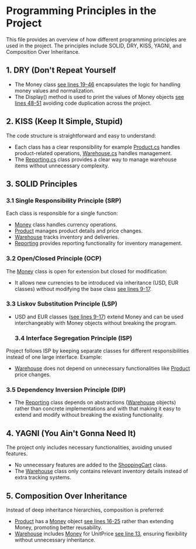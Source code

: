 # Programming Principles in the Project
This file provides an overview of how different programming principles are used in the project. The principles include SOLID, DRY, KISS, YAGNI, and Composition Over Inheritance.
## 1. DRY (Don't Repeat Yourself
- The Money class [see lines 19-46](https://github.com/MariaVlod/software-design-course/blob/main/lab-1/WarehouseLibrary/Money.cs#L19-L46) encapsulates the logic for handling money values and normalization.
- The Display() method is used to print the values of Money objects [see lines 48-51](https://github.com/MariaVlod/software-design-course/blob/main/lab-1/WarehouseLibrary/Money.cs#L48-L51) avoiding code duplication across the project.

## 2. KISS (Keep It Simple, Stupid)
The code structure is straightforward and easy to understand:

- Each class has a clear responsibility for example [Product.cs](./WarehouseLibrary/Product.cs) handles product-related operations, [Warehouse.cs](./WarehouseLibrary/Warehouse.cs) handles management.
- The [Reporting.cs](./WarehouseLibrary/Reporting.cs) class provides a clear way to manage warehouse items without unnecessary complexity.

## 3. SOLID Principles

### 3.1 Single Responsibility Principle (SRP)

Each class is responsible for a single function:

- [Money](./WarehouseLibrary/Money.cs) class handles currency operations.
- [Product](./WarehouseLibrary/Product.cs) manages product details and price changes.
- [Warehouse](./WarehouseLibrary/Warehouse.cs) tracks inventory and deliveries.
- [Reporting](./WarehouseLibrary/Reporting.cs) provides reporting functionality for inventory management.
### 3.2 Open/Closed Principle (OCP)

The [Money](./WarehouseLibrary/Money.cs) class is open for extension but closed for modification:

- It allows new currencies to be introduced via inheritance (USD, EUR classes) without modifying the base class [see lines 9-17](https://github.com/MariaVlod/software-design-course/blob/main/lab-1/WarehouseLibrary/Money.cs#L9-L17).
### 3.3 Liskov Substitution Principle (LSP)

- USD and EUR classes ([see lines 9-17](https://github.com/MariaVlod/software-design-course/blob/main/lab-1/WarehouseLibrary/Money.cs#L9-L17)) extend Money and can be used interchangeably with Money objects without breaking the program.
  ### 3.4 Interface Segregation Principle (ISP)

Project follows ISP by keeping separate classes for different responsibilities instead of one large interface. Example:

- [Warehouse](./WarehouseLibrary/Warehouse.cs) does not depend on unnecessary functionalities like [Product](./WarehouseLibrary/Product.cs) price changes.

### 3.5 Dependency Inversion Principle (DIP)

- The [Reporting](./WarehouseLibrary/Reporting.cs) class depends on abstractions ([Warehouse](./WarehouseLibrary/Warehouse.cs) objects) rather than concrete implementations and with that making it easy to extend and modify without breaking the existing functionality.

## 4. YAGNI (You Ain't Gonna Need It)

The project only includes necessary functionalities, avoiding unused features.

- No unnecessary features are added to the [ShoppingCart](./WarehouseLibrary/ShoppingCart.cs) class.
- The [Warehouse](./WarehouseLibrary/Warehouse.cs) class only contains relevant inventory details instead of extra tracking systems.

## 5. Composition Over Inheritance

Instead of deep inheritance hierarchies, composition is preferred:

- [Product](./WarehouseLibrary/Product.cs) has a [Money](./WarehouseLibrary/Money.cs) object [see lines 16-25](https://github.com/MariaVlod/software-design-course/blob/main/lab-1/WarehouseLibrary/Product.cs#L16-L25) rather than extending Money, promoting better reusability. 
- [Warehouse](./WarehouseLibrary/Warehouse.cs) includes [Money](./WarehouseLibrary/Money.cs) for UnitPrice [see line 13](https://github.com/MariaVlod/software-design-course/blob/main/lab-1/WarehouseLibrary/Warehouse.cs#L13), ensuring flexibility without unnecessary inheritance.
